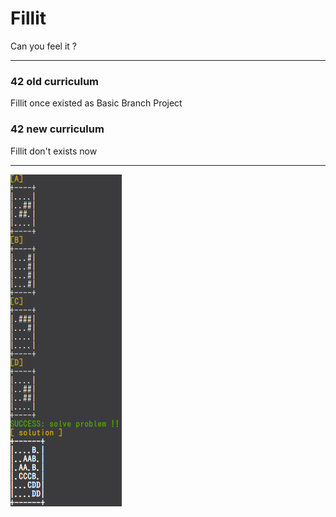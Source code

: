 # Fillit

Can you feel it ?  


---


### 42 old curriculum

Fillit once existed as Basic Branch Project  


### 42 new curriculum

Fillit don't exists now


---

![solution](./resource/solution.png)

